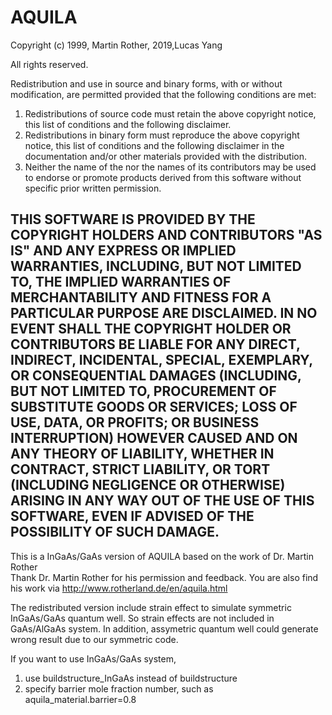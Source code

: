 # AQUILA
Copyright (c) 1999, Martin Rother, 2019,Lucas Yang

All rights reserved.

Redistribution and use in source and binary forms, with or without modification,
are permitted provided that the following conditions are met:

1) Redistributions of source code must retain the above copyright notice,
   this list of conditions and the following disclaimer. 
2) Redistributions in binary form must reproduce the above copyright notice,
   this list of conditions and the following disclaimer in the documentation
   and/or other materials provided with the distribution. 
3) Neither the name of the <ORGANIZATION> nor the names of its contributors
   may be used to endorse or promote products derived from this software
   without specific prior written permission. 

THIS SOFTWARE IS PROVIDED BY THE COPYRIGHT HOLDERS AND CONTRIBUTORS "AS IS" 
AND ANY EXPRESS OR IMPLIED WARRANTIES, INCLUDING, BUT NOT LIMITED TO, THE 
IMPLIED WARRANTIES OF MERCHANTABILITY AND FITNESS FOR A PARTICULAR PURPOSE
ARE DISCLAIMED. IN NO EVENT SHALL THE COPYRIGHT HOLDER OR CONTRIBUTORS BE
LIABLE FOR ANY DIRECT, INDIRECT, INCIDENTAL, SPECIAL, EXEMPLARY, OR CONSEQUENTIAL
DAMAGES (INCLUDING, BUT NOT LIMITED TO, PROCUREMENT OF SUBSTITUTE GOODS OR
SERVICES; LOSS OF USE, DATA, OR PROFITS; OR BUSINESS INTERRUPTION) HOWEVER
CAUSED AND ON ANY THEORY OF LIABILITY, WHETHER IN CONTRACT, STRICT LIABILITY,
OR TORT (INCLUDING NEGLIGENCE OR OTHERWISE) ARISING IN ANY WAY OUT OF THE
USE OF THIS SOFTWARE, EVEN IF ADVISED OF THE POSSIBILITY OF SUCH DAMAGE.
----------------------------------------------------------------------------------

This is a InGaAs/GaAs version of  AQUILA based on the work of Dr. Martin Rother  
Thank Dr. Martin Rother for his permission and feedback.
You are also find his work via http://www.rotherland.de/en/aquila.html

The redistributed version include strain effect to simulate symmetric InGaAs/GaAs quantum well. 
So strain effects are not included in GaAs/AlGaAs system. In addition, assymetric quantum well
could generate wrong result due to our symmetric code.

If you want to use  InGaAs/GaAs  system,
1. use  buildstructure_InGaAs instead of buildstructure
2. specify barrier mole fraction number, such as  aquila_material.barrier=0.8
